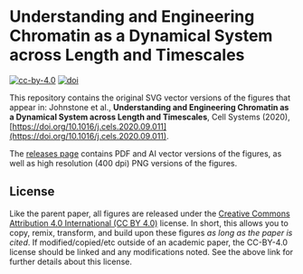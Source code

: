 # Understanding and Engineering Chromatin as a Dynamical System across Length and Timescales
[![cc-by-4.0](https://badgen.net/badge/license/CC-BY-4.0/green)](LICENSE)
[![doi](https://badgen.net/badge/doi/10.1016%2Fj.cels.2020.09.011)](https://doi.org/10.1016/j.cels.2020.09.011)

This repository contains the original SVG vector versions of the figures that appear in:
Johnstone et al., __Understanding and Engineering Chromatin as a Dynamical System across Length and Timescales__, Cell Systems (2020), [https://doi.org/10.1016/j.cels.2020.09.011](https://doi.org/10.1016/j.cels.2020.09.011).

The [releases page](https://github.com/GallowayLabMIT/cds_review_figures/releases) contains PDF and AI vector versions of the figures, as well as high resolution (400 dpi) PNG versions of the figures.

## License
Like the parent paper, all figures are released under the [Creative Commons Attribution 4.0 International (CC BY 4.0)](https://creativecommons.org/licenses/by/4.0/) license. In short, this allows you to copy, remix, transform, and build upon these figures *as long as the paper is cited*. If modified/copied/etc outside of an academic paper, the CC-BY-4.0 license should be linked and any modifications noted. See the above link for further details about this license.

